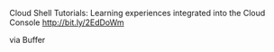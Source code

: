 Cloud Shell Tutorials: Learning experiences integrated into the Cloud Console http://bit.ly/2EdDoWm

via Buffer